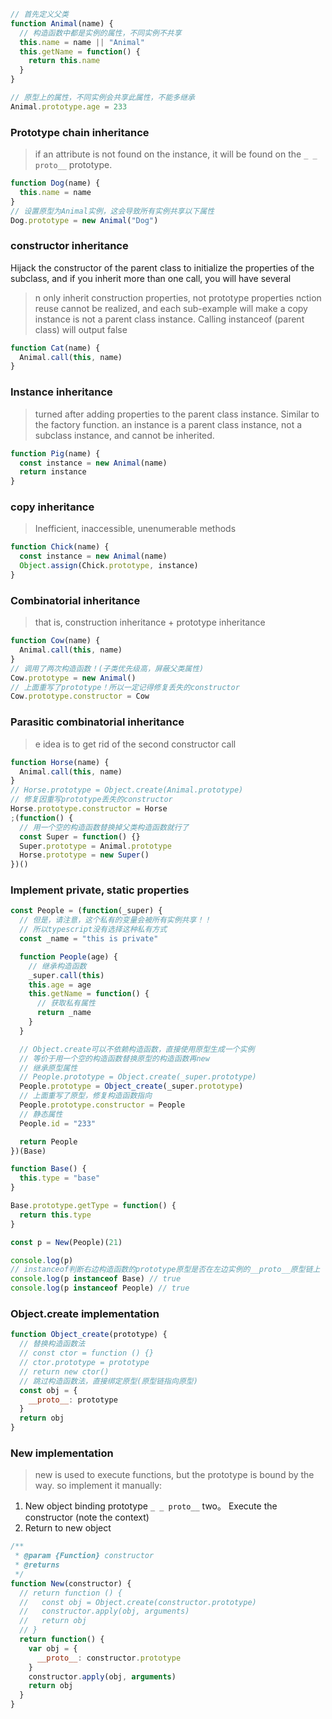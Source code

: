 ```js
// 首先定义父类
function Animal(name) {
  // 构造函数中都是实例的属性，不同实例不共享
  this.name = name || "Animal"
  this.getName = function() {
    return this.name
  }
}

// 原型上的属性，不同实例会共享此属性，不能多继承
Animal.prototype.age = 233
```
### Prototype chain inheritance
> if an attribute is not found on the instance, it will be found on the `_ _ proto__` prototype.
```js
function Dog(name) {
  this.name = name
}
// 设置原型为Animal实例，这会导致所有实例共享以下属性
Dog.prototype = new Animal("Dog")
```
### constructor inheritance
Hijack the constructor of the parent class to initialize the properties of the subclass, and if you inherit more than one call, you will have several
> n only inherit construction properties, not prototype properties
> nction reuse cannot be realized, and each sub-example will make a copy
> instance is not a parent class instance. Calling instanceof (parent class) will output false
```js
function Cat(name) {
  Animal.call(this, name)
}
```
### Instance inheritance
> turned after adding properties to the parent class instance. Similar to the factory function.
> an instance is a parent class instance, not a subclass instance, and cannot be inherited.
```js
function Pig(name) {
  const instance = new Animal(name)
  return instance
}
```
### copy inheritance
> Inefficient, inaccessible, unenumerable methods
```js
function Chick(name) {
  const instance = new Animal(name)
  Object.assign(Chick.prototype, instance)
}
```
### Combinatorial inheritance
> that is, construction inheritance + prototype inheritance
```js
function Cow(name) {
  Animal.call(this, name)
}
// 调用了两次构造函数！(子类优先级高，屏蔽父类属性)
Cow.prototype = new Animal()
// 上面重写了prototype！所以一定记得修复丢失的constructor
Cow.prototype.constructor = Cow
```
### Parasitic combinatorial inheritance
> e idea is to get rid of the second constructor call
```js
function Horse(name) {
  Animal.call(this, name)
}
// Horse.prototype = Object.create(Animal.prototype)
// 修复因重写prototype丢失的constructor
Horse.prototype.constructor = Horse
;(function() {
  // 用一个空的构造函数替换掉父类构造函数就行了
  const Super = function() {}
  Super.prototype = Animal.prototype
  Horse.prototype = new Super()
})()
```
### Implement private, static properties
```js
const People = (function(_super) {
  // 但是，请注意，这个私有的变量会被所有实例共享！！
  // 所以typescript没有选择这种私有方式
  const _name = "this is private"

  function People(age) {
    // 继承构造函数
    _super.call(this)
    this.age = age
    this.getName = function() {
      // 获取私有属性
      return _name
    }
  }

  // Object.create可以不依赖构造函数，直接使用原型生成一个实例
  // 等价于用一个空的构造函数替换原型的构造函数再new
  // 继承原型属性
  // People.prototype = Object.create(_super.prototype)
  People.prototype = Object_create(_super.prototype)
  // 上面重写了原型，修复构造函数指向
  People.prototype.constructor = People
  // 静态属性
  People.id = "233"

  return People
})(Base)

function Base() {
  this.type = "base"
}

Base.prototype.getType = function() {
  return this.type
}

const p = New(People)(21)

console.log(p)
// instanceof判断右边构造函数的prototype原型是否在左边实例的__proto__原型链上
console.log(p instanceof Base) // true
console.log(p instanceof People) // true
```
### Object.create implementation
```js
function Object_create(prototype) {
  // 替换构造函数法
  // const ctor = function () {}
  // ctor.prototype = prototype
  // return new ctor()
  // 跳过构造函数法，直接绑定原型(原型链指向原型)
  const obj = {
    __proto__: prototype
  }
  return obj
}
```
### New implementation
> new is used to execute functions, but the prototype is bound by the way.
> so implement it manually:
1. New object binding prototype `_ _ proto__`
two。 Execute the constructor (note the context)
3. Return to new object
```js
/**
 * @param {Function} constructor
 * @returns
 */
function New(constructor) {
  // return function () {
  //   const obj = Object.create(constructor.prototype)
  //   constructor.apply(obj, arguments)
  //   return obj
  // }
  return function() {
    var obj = {
      __proto__: constructor.prototype
    }
    constructor.apply(obj, arguments)
    return obj
  }
}
```